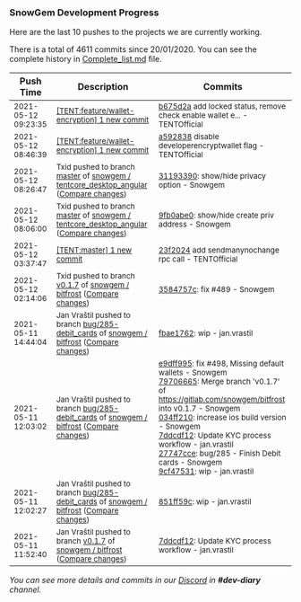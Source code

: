 
### SnowGem Development Progress

Here are the last 10 pushes to the projects we are currently working.

There is a total of 4611 commits since 20/01/2020. You can see the complete history in
 [Complete_list.md](Complete_list.md) file.

| Push Time | Description | Commits |
| --- | --- | --- |
| <sub>2021-05-12 09:23:35</sub> | <sub>[[TENT:feature/wallet\-encryption] 1 new commit](https://github.com/TENTOfficial/TENT/commit/b675d2a5c94505ac57de304967c632b8232418c4)</sub> | <sub>[b675d2a](https://github.com/TENTOfficial/TENT/commit/b675d2a5c94505ac57de304967c632b8232418c4) add locked status, remove check enable wallet e... - TENTOfficial</sub> |
| <sub>2021-05-12 08:46:39</sub> | <sub>[[TENT:feature/wallet\-encryption] 1 new commit](https://github.com/TENTOfficial/TENT/commit/a59283863e41123af0f7cd9934eeec2ee9f6c88a)</sub> | <sub>[a592838](https://github.com/TENTOfficial/TENT/commit/a59283863e41123af0f7cd9934eeec2ee9f6c88a) disable developerencryptwallet flag - TENTOfficial</sub> |
| <sub>2021-05-12 08:26:47</sub> | <sub>Txid pushed to branch [master](https://gitlab.com/snowgem/tentcore_desktop_angular/commits/master) of [snowgem / tentcore\_desktop\_angular](https://gitlab.com/snowgem/tentcore_desktop_angular) ([Compare changes](https://gitlab.com/snowgem/tentcore_desktop_angular/compare/9fb0abe0ba44acc894a440e7358d358a122a497e...3119339095c9bcd1eac867f84ba1200bfb11cfb8))</sub> | <sub>[31193390](https://gitlab.com/snowgem/tentcore_desktop_angular/-/commit/3119339095c9bcd1eac867f84ba1200bfb11cfb8): show/hide privacy option - Snowgem</sub> |
| <sub>2021-05-12 08:06:00</sub> | <sub>Txid pushed to branch [master](https://gitlab.com/snowgem/tentcore_desktop_angular/commits/master) of [snowgem / tentcore\_desktop\_angular](https://gitlab.com/snowgem/tentcore_desktop_angular) ([Compare changes](https://gitlab.com/snowgem/tentcore_desktop_angular/compare/b4cf6b8176f2ff2616d1af8a0ea92650bb188d06...9fb0abe0ba44acc894a440e7358d358a122a497e))</sub> | <sub>[9fb0abe0](https://gitlab.com/snowgem/tentcore_desktop_angular/-/commit/9fb0abe0ba44acc894a440e7358d358a122a497e): show/hide create priv address - Snowgem</sub> |
| <sub>2021-05-12 03:37:47</sub> | <sub>[[TENT:master] 1 new commit](https://github.com/TENTOfficial/TENT/commit/23f2024f9e5ff3b51153d3340cd9ec09c4c0d911)</sub> | <sub>[23f2024](https://github.com/TENTOfficial/TENT/commit/23f2024f9e5ff3b51153d3340cd9ec09c4c0d911) add sendmanynochange rpc call - TENTOfficial</sub> |
| <sub>2021-05-12 02:14:06</sub> | <sub>Txid pushed to branch [v0\.1\.7](https://gitlab.com/snowgem/bitfrost/commits/v0.1.7) of [snowgem / bitfrost](https://gitlab.com/snowgem/bitfrost) ([Compare changes](https://gitlab.com/snowgem/bitfrost/compare/7ddcdf12a8644ec20cdb28f7d36d261b9b0c03a4...3584757c769403af181dfa9355bf01785ee5c4d3))</sub> | <sub>[3584757c](https://gitlab.com/snowgem/bitfrost/-/commit/3584757c769403af181dfa9355bf01785ee5c4d3): fix #489 - Snowgem</sub> |
| <sub>2021-05-11 14:44:04</sub> | <sub>Jan Vraštil pushed to branch [bug/285\-debit\_cards](https://gitlab.com/snowgem/bitfrost/commits/bug/285-debit_cards) of [snowgem / bitfrost](https://gitlab.com/snowgem/bitfrost) ([Compare changes](https://gitlab.com/snowgem/bitfrost/compare/9cf47531c31015b1f264339cf7eec8d198251c38...fbae17625c8e66a27cb72f6818ff5b9ffa988348))</sub> | <sub>[fbae1762](https://gitlab.com/snowgem/bitfrost/-/commit/fbae17625c8e66a27cb72f6818ff5b9ffa988348): wip - jan.vrastil</sub> |
| <sub>2021-05-11 12:03:02</sub> | <sub>Jan Vraštil pushed to branch [bug/285\-debit\_cards](https://gitlab.com/snowgem/bitfrost/commits/bug/285-debit_cards) of [snowgem / bitfrost](https://gitlab.com/snowgem/bitfrost) ([Compare changes](https://gitlab.com/snowgem/bitfrost/compare/851ff59c3b75f107960079cdf836400d9a1c2850...9cf47531c31015b1f264339cf7eec8d198251c38))</sub> | <sub>[e9dff995](https://gitlab.com/snowgem/bitfrost/-/commit/e9dff995cb6e418a35c48f04bd99c55cc5dcf1c0): fix #498, Missing default wallets - Snowgem<br>[79706665](https://gitlab.com/snowgem/bitfrost/-/commit/797066652ea4dc63e5e23732035d084b6cf89cbc): Merge branch 'v0.1.7' of https://gitlab.com/snowgem/bitfrost into v0.1.7 - Snowgem<br>[034ff210](https://gitlab.com/snowgem/bitfrost/-/commit/034ff210a6b1defc38db35f61deb1c27f70ef158): increase ios build version - Snowgem<br>[7ddcdf12](https://gitlab.com/snowgem/bitfrost/-/commit/7ddcdf12a8644ec20cdb28f7d36d261b9b0c03a4): Update KYC process workflow - jan.vrastil<br>[27747cce](https://gitlab.com/snowgem/bitfrost/-/commit/27747cceb788d9d41246108b0cb3bab83b3a511c): bug/285 - Finish Debit cards - Snowgem<br>[9cf47531](https://gitlab.com/snowgem/bitfrost/-/commit/9cf47531c31015b1f264339cf7eec8d198251c38): wip - jan.vrastil</sub> |
| <sub>2021-05-11 12:02:27</sub> | <sub>Jan Vraštil pushed to branch [bug/285\-debit\_cards](https://gitlab.com/snowgem/bitfrost/commits/bug/285-debit_cards) of [snowgem / bitfrost](https://gitlab.com/snowgem/bitfrost) ([Compare changes](https://gitlab.com/snowgem/bitfrost/compare/3473c7f0d01917ec94b830675ebc7f129e57102c...851ff59c3b75f107960079cdf836400d9a1c2850))</sub> | <sub>[851ff59c](https://gitlab.com/snowgem/bitfrost/-/commit/851ff59c3b75f107960079cdf836400d9a1c2850): wip - jan.vrastil</sub> |
| <sub>2021-05-11 11:52:40</sub> | <sub>Jan Vraštil pushed to branch [v0\.1\.7](https://gitlab.com/snowgem/bitfrost/commits/v0.1.7) of [snowgem / bitfrost](https://gitlab.com/snowgem/bitfrost) ([Compare changes](https://gitlab.com/snowgem/bitfrost/compare/034ff210a6b1defc38db35f61deb1c27f70ef158...7ddcdf12a8644ec20cdb28f7d36d261b9b0c03a4))</sub> | <sub>[7ddcdf12](https://gitlab.com/snowgem/bitfrost/-/commit/7ddcdf12a8644ec20cdb28f7d36d261b9b0c03a4): Update KYC process workflow - jan.vrastil</sub> |

_You can see more details and commits in our [Discord](https://discord.gg/zumGnbg) in **#dev-diary** channel._
